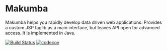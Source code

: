 # Makumba
Makumba helps you rapidly develop data driven web applications. Provides a custom JSP taglib as a main interface, but leaves API open for advanced access. It is implemented in Java.

[![Build Status](https://travis-ci.org/makumba/makumba.svg?branch=master)](https://travis-ci.org/makumba/makumba)
[![codecov](https://codecov.io/gh/makumba/makumba/branch/master/graph/badge.svg)](https://codecov.io/gh/makumba/makumba)
